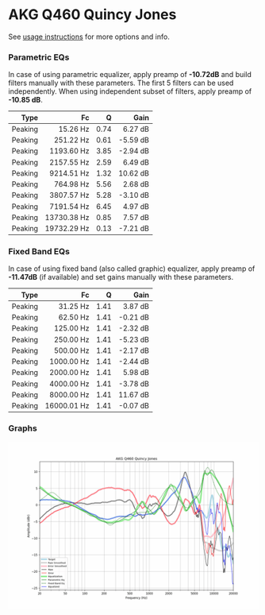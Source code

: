 # AKG Q460 Quincy Jones
See [usage instructions](https://github.com/jaakkopasanen/AutoEq#usage) for more options and info.

### Parametric EQs
In case of using parametric equalizer, apply preamp of **-10.72dB** and build filters manually
with these parameters. The first 5 filters can be used independently.
When using independent subset of filters, apply preamp of **-10.85 dB**.

| Type    | Fc          |    Q | Gain     |
|--------:|------------:|-----:|---------:|
| Peaking | 15.26 Hz    | 0.74 | 6.27 dB  |
| Peaking | 251.22 Hz   | 0.61 | -5.59 dB |
| Peaking | 1193.60 Hz  | 3.85 | -2.94 dB |
| Peaking | 2157.55 Hz  | 2.59 | 6.49 dB  |
| Peaking | 9214.51 Hz  | 1.32 | 10.62 dB |
| Peaking | 764.98 Hz   | 5.56 | 2.68 dB  |
| Peaking | 3807.57 Hz  | 5.28 | -3.10 dB |
| Peaking | 7191.54 Hz  | 6.45 | 4.97 dB  |
| Peaking | 13730.38 Hz | 0.85 | 7.57 dB  |
| Peaking | 19732.29 Hz | 0.13 | -7.21 dB |

### Fixed Band EQs
In case of using fixed band (also called graphic) equalizer, apply preamp of **-11.47dB**
(if available) and set gains manually with these parameters.

| Type    | Fc          |    Q | Gain     |
|--------:|------------:|-----:|---------:|
| Peaking | 31.25 Hz    | 1.41 | 3.87 dB  |
| Peaking | 62.50 Hz    | 1.41 | -0.21 dB |
| Peaking | 125.00 Hz   | 1.41 | -2.32 dB |
| Peaking | 250.00 Hz   | 1.41 | -5.23 dB |
| Peaking | 500.00 Hz   | 1.41 | -2.17 dB |
| Peaking | 1000.00 Hz  | 1.41 | -2.44 dB |
| Peaking | 2000.00 Hz  | 1.41 | 5.98 dB  |
| Peaking | 4000.00 Hz  | 1.41 | -3.78 dB |
| Peaking | 8000.00 Hz  | 1.41 | 11.67 dB |
| Peaking | 16000.01 Hz | 1.41 | -0.07 dB |

### Graphs
![](./AKG%20Q460%20Quincy%20Jones.png)